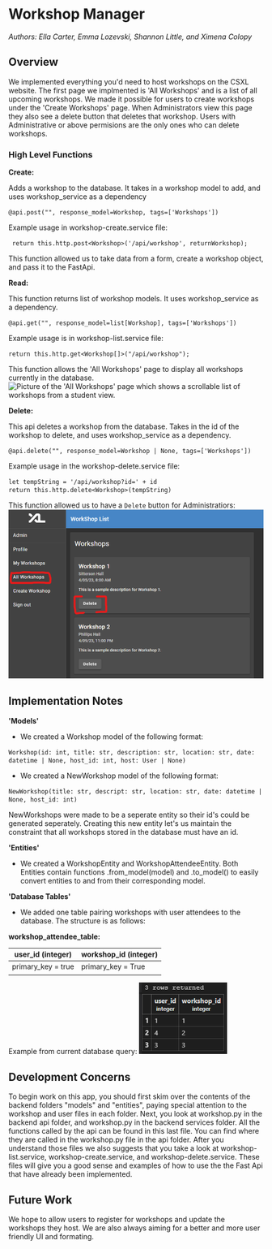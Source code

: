 # Workshop Manager
*Authors: Ella Carter, Emma Lozevski, Shannon Little, and Ximena Colopy*

## Overview

 We implemented everything you'd need to host workshops on the CSXL website. The first page we implmented is 'All Workshops' and is a list of all upcoming workshops. We made it possible for users to create workshops under the 'Create Workshops' page. When Administrators view this page they also see a delete button that deletes that workshop. Users with Administrative or above permisions are the only ones who can delete workshops. 

### High Level Functions

 __Create:__

 Adds a workshop to the database. It takes in a workshop model to add, and uses workshop_service as a dependency
 ```
@api.post("", response_model=Workshop, tags=['Workshops'])
 ```
Example usage in workshop-create.service file:
```
 return this.http.post<Workshop>('/api/workshop', returnWorkshop);
 ```
This function allowed us to take data from a form, create a workshop object, and pass it to the FastApi.

 __Read:__

This function returns list of workshop models. It uses workshop_service as a dependency.
 ```
@api.get("", response_model=list[Workshop], tags=['Workshops'])
 ```
 Example usage is in workshop-list.service file:
```
return this.http.get<Workshop[]>("/api/workshop");
```
This function allows the 'All Workshops' page to display all workshops currently in the database.
![Picture of the 'All Workshops' page which shows a scrollable list of workshops from a student view.](/workspace/frontend/src/assets/workshop-list-example.png)

 __Delete:__
 

  This api deletes a workshop from the database. Takes in the id of the workshop to delete, and uses workshop_service as a dependency. 
  ``` 
  @api.delete("", response_model=Workshop | None, tags=['Workshops']) 
  ```
  Example usage in the workshop-delete.service file:
  ```
  let tempString = '/api/workshop?id=' + id
  return this.http.delete<Workshop>(tempString)
  ```
  This function allowed us to have a `Delete` button for Administratiors:
  ![Picture of the 'All Workshops' page from the Administrator's point of view, includes delete button.](frontend/src/assets/workshop-delete-example.png)

## Implementation Notes 
__'Models'__
- We created a Workshop model of the following format:
```
Workshop(id: int, title: str, description: str, location: str, date: datetime | None, host_id: int, host: User | None)
```

- We created a NewWorkshop model of the following format:
```
NewWorkshop(title: str, descript: str, location: str, date: datetime | None, host_id: int)
```

NewWorkshops were made to be a seperate entity so their id's could be generated seperately. Creating this new entity let's us maintain the constraint that all workshops stored in the database must have an id. 


__'Entities'__

- We created a WorkshopEntity and WorkshopAttendeeEntity. Both Entities contain functions .from_model(model) and .to_model() to easily convert entities to and from their corresponding model.

__'Database Tables'__
- We added one table pairing workshops with user attendees to the database. The structure is as follows:

__workshop_attendee_table:__

| user_id (integer) | workshop_id (integer) |
| --- | --- |
|primary_key = true | primary_key = True |
| | |

Example from current database query:
![Screenshot of a workshop attendee query.](frontend/src/assets/workshop-attendee-table-ex.png)


## Development Concerns
To begin work on this app, you should first skim over the contents of the backend folders "models" and "entities", paying special attention to the workshop and user files in each folder. Next, you look at workshop.py in the backend api folder, and workshop.py in the backend services folder. All the functions called by the api can be found in this last file. You can find where they are called in the workshop.py file in the api folder. After you understand those files we also suggests that you take a look at workshop-list.service, workshop-create.service, and workshop-delete.service. These files will give you a good sense and examples of how to use the the Fast Api that have already been implemented. 



## Future Work
We hope to allow users to register for workshops and update the workshops they host. We are also always aiming for a better and more user friendly UI and formating.